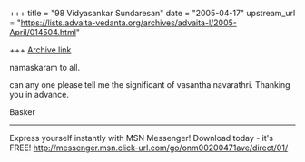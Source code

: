 +++
title = "98 Vidyasankar Sundaresan"
date = "2005-04-17"
upstream_url = "https://lists.advaita-vedanta.org/archives/advaita-l/2005-April/014504.html"

+++
[Archive link](https://lists.advaita-vedanta.org/archives/advaita-l/2005-April/014504.html)


namaskaram to all.

can any one please tell me the significant of vasantha navarathri.
Thanking you in advance.

Basker

_________________________________________________________________
Express yourself instantly with MSN Messenger! Download today - it's FREE! 
http://messenger.msn.click-url.com/go/onm00200471ave/direct/01/


